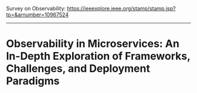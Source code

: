 Survey on Observability:
https://ieeexplore.ieee.org/stamp/stamp.jsp?tp=&arnumber=10967524


****
# Observability in Microservices: An In-Depth Exploration of Frameworks, Challenges, and Deployment Paradigms

